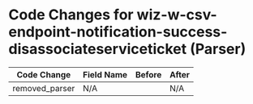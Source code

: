 # Code Changes for wiz-w-csv-endpoint-notification-success-disassociateserviceticket (Parser)

| Code Change | Field Name | Before | After |
|-------------|------------|--------|-------|
| removed_parser | N/A |  | N/A |